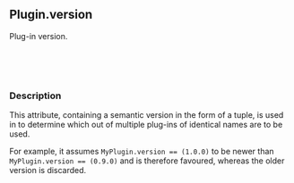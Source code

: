 ## Plugin.version

Plug-in version.

<br>
<br>
<br>

### Description

This attribute, containing a semantic version in the form of a tuple, is used in to determine which out of multiple plug-ins of identical names are to be used.

For example, it assumes `MyPlugin.version == (1.0.0)` to be newer than `MyPlugin.version == (0.9.0)` and is therefore favoured, whereas the older version is discarded.